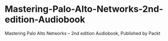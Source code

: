 # Mastering-Palo-Alto-Networks-2nd-edition-Audiobook
Mastering Palo Alto Networks – 2nd edition Audiobook, Published by Packt
